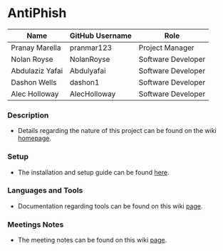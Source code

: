 # AntiPhish 


| Name | GitHub Username | Role
| --- | --- | --- |
| Pranay Marella | pranmar123 | Project Manager
| Nolan Royse | NolanRoyse | Software Developer
| Abdulaziz Yafai | Abdulyafai | Software Developer 
| Dashon Wells | dashon1 | Software Developer
| Alec Holloway | AlecHolloway | Software Developer

### Description
- Details regarding the nature of this project can be found on the wiki [homepage](https://github.com/pranmar123/BroswerPlugin/wiki).

### Setup
- The installation and setup guide can be found [here](https://github.com/pranmar123/AntiPhish/wiki/Setup).

### Languages and Tools
- Documentation regarding tools can be found on this wiki [page](https://github.com/pranmar123/BroswerPlugin/wiki/Tools).

### Meetings Notes
- The meeting notes can be found on this wiki [page](https://github.com/pranmar123/BroswerPlugin/wiki/Stand-up-Meetings).
